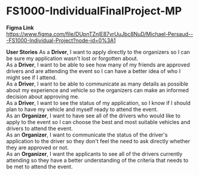 ﻿# FS1000-IndividualFinalProject-MP

**Figma Link**
https://www.figma.com/file/DUpnTZnlE87vrUuJbc8NuD/Michael-Persaud---FS1000-Individual-Project?node-id=0%3A1

**User Stories**
As a **Driver**, I want to apply directly to the organizers so I can be sure my application wasn't lost or forgotten about. <br>
As a **Driver**, I want to be able to see how many of my friends are approved drivers and are attending the event so I can have a better idea of who I might see if I attend. <br>
As a **Driver**, I want to be able to communicate as many details as possible about my experience and vehicle so the organizers can make an informed decision about approving me. <br>
As a **Driver**, I want to see the status of my application, so I know if I should plan to have my vehicle and myself ready to attend the event. <br>
As an **Organizer**, I want to have see all of the drivers who would like to apply to the event so I can choose the best and most suitable vehicles and drivers to attend the event. <br>
As an **Organizer**, I want to communicate the status of the driver's application to the driver so they don't feel the need to ask directly whether they are approved or not. <br>
As an **Organizer**, I want the applicants to see all of the drivers currently attending so they have a better understanding of the criteria that needs to be met to attend the event. <br>
